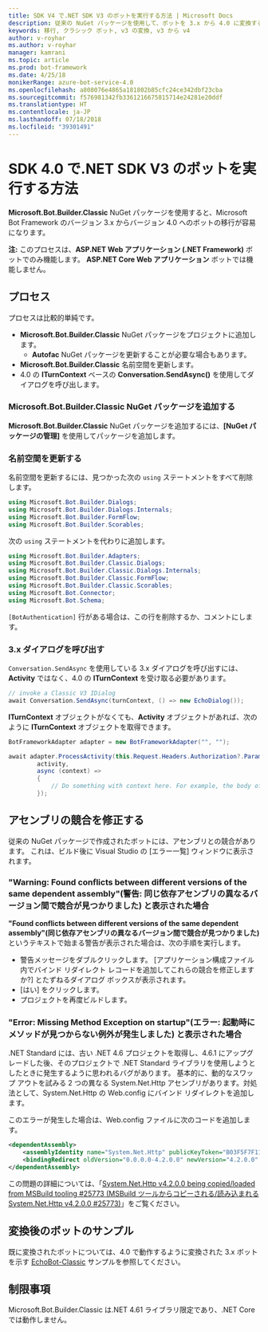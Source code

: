 ```yaml
---
title: SDK V4 で.NET SDK V3 のボットを実行する方法 | Microsoft Docs
description: 従来の NuGet パッケージを使用して、ボットを 3.x から 4.0 に変換する方法について説明します。
keywords: 移行, クラシック ボット, v3 の変換, v3 から v4
author: v-royhar
ms.author: v-royhar
manager: kamrani
ms.topic: article
ms.prod: bot-framework
ms.date: 4/25/18
monikerRange: azure-bot-service-4.0
ms.openlocfilehash: a808076e4865a181802b85cfc24ce342dbf23cba
ms.sourcegitcommit: f576981342fb3361216675815714e24281e20ddf
ms.translationtype: HT
ms.contentlocale: ja-JP
ms.lasthandoff: 07/18/2018
ms.locfileid: "39301491"
---
```

# <a name="how-to-run-net-sdk-v3-bots-in-sdk-40"></a>SDK 4.0 で.NET SDK V3 のボットを実行する方法

**Microsoft.Bot.Builder.Classic** NuGet パッケージを使用すると、Microsoft Bot Framework のバージョン 3.x からバージョン 4.0 へのボットの移行が容易になります。

**注:** このプロセスは、**ASP.NET Web アプリケーション (.NET Framework)** ボットでのみ機能します。 **ASP.NET Core Web アプリケーション** ボットでは機能しません。

## <a name="the-process"></a>プロセス

プロセスは比較的単純です。

- **Microsoft.Bot.Builder.Classic** NuGet パッケージをプロジェクトに追加します。
    - **Autofac** NuGet パッケージを更新することが必要な場合もあります。
- **Microsoft.Bot.Builder.Classic** 名前空間を更新します。
- 4.0 の **ITurnContext** ベースの **Conversation.SendAsync()** を使用してダイアログを呼び出します。

### <a name="add-the-microsoftbotbuilderclassic-nuget-package"></a>Microsoft.Bot.Builder.Classic NuGet パッケージを追加する

**Microsoft.Bot.Builder.Classic** NuGet パッケージを追加するには、**[NuGet パッケージの管理]** を使用してパッケージを追加します。

### <a name="update-the-namespaces"></a>名前空間を更新する

名前空間を更新するには、見つかった次の `using` ステートメントをすべて削除します。

```csharp
using Microsoft.Bot.Builder.Dialogs;
using Microsoft.Bot.Builder.Dialogs.Internals;
using Microsoft.Bot.Builder.FormFlow;
using Microsoft.Bot.Builder.Scorables;
```

次の `using` ステートメントを代わりに追加します。

```csharp
using Microsoft.Bot.Builder.Adapters;
using Microsoft.Bot.Builder.Classic.Dialogs;
using Microsoft.Bot.Builder.Classic.Dialogs.Internals;
using Microsoft.Bot.Builder.Classic.FormFlow;
using Microsoft.Bot.Builder.Classic.Scorables;
using Microsoft.Bot.Connector;
using Microsoft.Bot.Schema;
```

`[BotAuthentication]` 行がある場合は、この行を削除するか、コメントにします。

### <a name="invoke-your-3x-dialog"></a>3.x ダイアログを呼び出す

`Conversation.SendAsync` を使用している 3.x ダイアログを呼び出すには、**Activity** ではなく、4.0 の **ITurnContext** を受け取る必要があります。

```csharp
// invoke a Classic V3 IDialog 
await Conversation.SendAsync(turnContext, () => new EchoDialog());
```

**ITurnContext** オブジェクトがなくても、**Activity** オブジェクトがあれば、次のように **ITurnContext** オブジェクトを取得できます。

```csharp
BotFrameworkAdapter adapter = new BotFrameworkAdapter("", "");

await adapter.ProcessActivity(this.Request.Headers.Authorization?.Parameter,
        activity,
        async (context) =>
        {
            // Do something with context here. For example, the body of your Post() method may go here.
        });
```

## <a name="fix-assembly-conflicts"></a>アセンブリの競合を修正する

従来の NuGet パッケージで作成されたボットには、アセンブリとの競合があります。 これは、ビルド後に Visual Studio の [エラー一覧] ウィンドウに表示されます。

### <a name="if-you-see-warning-found-conflicts-between-different-versions-of-the-same-dependent-assembly"></a>"Warning: Found conflicts between different versions of the same dependent assembly"\(警告: 同じ依存アセンブリの異なるバージョン間で競合が見つかりました\) と表示された場合

**"Found conflicts between different versions of the same dependent assembly"\(同じ依存アセンブリの異なるバージョン間で競合が見つかりました\)** というテキストで始まる警告が表示された場合は、次の手順を実行します。

- 警告メッセージをダブルクリックします。 [アプリケーション構成ファイル内でバインド リダイレクト レコードを追加してこれらの競合を修正しますか?] とたずねるダイアログ ボックスが表示されます。
- [はい] をクリックします。
- プロジェクトを再度ビルドします。

### <a name="if-you-see-error-missing-method-exception-on-startup"></a>"Error: Missing Method Exception on startup"\(エラー: 起動時にメソッドが見つからない例外が発生しました\) と表示された場合

.NET Standard には、古い .NET 4.6 プロジェクトを取得し、4.6.1 にアップグレードした後、そのプロジェクトで .NET Standard ライブラリを使用しようとしたときに発生するように思われるバグがあります。 基本的に、動的なスワップ アウトを試みる 2 つの異なる System.Net.Http アセンブリがあります。対処法として、System.Net.Http の Web.config にバインド リダイレクトを追加します。 

このエラーが発生した場合は、Web.config ファイルに次のコードを追加します。

```xml
<dependentAssembly>
    <assemblyIdentity name="System.Net.Http" publicKeyToken="B03F5F7F11D50A3A" culture="neutral" />
    <bindingRedirect oldVersion="0.0.0.0-4.2.0.0" newVersion="4.2.0.0" />
</dependentAssembly>
```

この問題の詳細については、「[System.Net.Http v4.2.0.0 being copied/loaded from MSBuild tooling #25773 (MSBuild ツールからコピーされる/読み込まれる System.Net.Http v4.2.0.0 #25773)](https://github.com/dotnet/corefx/issues/25773)」をご覧ください。

## <a name="sample-of-a-converted-bot"></a>変換後のボットのサンプル

既に変換されたボットについては、4.0 で動作するように変換された 3.x ボットを示す [EchoBot-Classic](https://github.com/Microsoft/botbuilder-dotnet/tree/master/samples/Microsoft.Bot.Samples.EchoBot-Classic) サンプルを参照してください。

## <a name="limitations"></a>制限事項
Microsoft.Bot.Builder.Classic は.NET 4.61 ライブラリ限定であり、.NET Core では動作しません。
